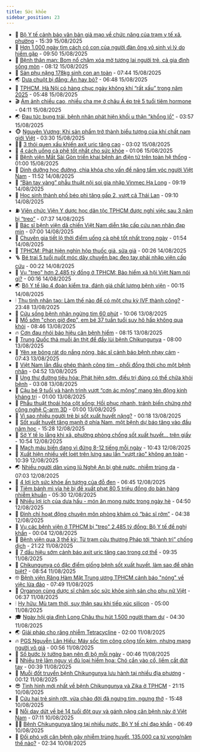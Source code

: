 ```yaml
---
title: Sức khỏe
sidebar_position: 23
---
```


<!-- dantri-suc-khoe:START -->
- 🤔 [Bộ Y tế cảnh báo văn bản giả mạo về chức năng của trạm y tế xã, phường](https://dantri.com.vn/suc-khoe/bo-y-te-canh-bao-van-ban-gia-mao-ve-chuc-nang-cua-tram-y-te-xa-phuong-20250815204332325.htm) - 15:39 15/08/2025
- 🚦 [Hơn 1.000 ngày tìm cách có con của người đàn ông vô sinh vì lý do hiếm gặp](https://dantri.com.vn/suc-khoe/hon-1000-ngay-tim-cach-co-con-cua-nguoi-dan-ong-vo-sinh-vi-ly-do-hiem-gap-20250815160916136.htm) - 09:50 15/08/2025
- 🤖 [Bệnh thận mạn: Bom nổ chậm xóa mờ tương lai người trẻ, cả gia đình sống mòn](https://dantri.com.vn/suc-khoe/benh-than-man-bom-no-cham-xoa-mo-tuong-lai-nguoi-tre-ca-gia-dinh-song-mon-20250815141457836.htm) - 08:12 15/08/2025
- 🐻 [Sản phụ nặng 178kg sinh con an toàn](https://dantri.com.vn/suc-khoe/san-phu-nang-178kg-sinh-con-an-toan-20250815141359133.htm) - 07:44 15/08/2025
- 🌏 [Dưa chuột bị đắng: Ăn hay bỏ?](https://dantri.com.vn/khoa-hoc/dua-chuot-bi-dang-an-hay-bo-20250815082814124.htm) - 06:48 15/08/2025
- 👺 [TPHCM, Hà Nội có hàng chục ngày không khí “rất xấu” trong năm 2025](https://dantri.com.vn/suc-khoe/tphcm-ha-noi-co-hang-chuc-ngay-khong-khi-rat-xau-trong-nam-2025-20250815111954796.htm) - 05:48 15/08/2025
- 🎬 [Ám ảnh chiều cao, nhiều cha mẹ ở châu Á ép trẻ 5 tuổi tiêm hormone](https://dantri.com.vn/suc-khoe/am-anh-chieu-cao-nhieu-cha-me-o-chau-a-ep-tre-5-tuoi-tiem-hormone-20250815104303369.htm) - 04:11 15/08/2025
- 🌏 [Đau tức bụng trái, bệnh nhân phát hiện khối u thận &quot;khổng lồ&quot;](https://dantri.com.vn/suc-khoe/dau-tuc-bung-trai-benh-nhan-phat-hien-khoi-u-than-khong-lo-20250815105730121.htm) - 03:57 15/08/2025
- 🐵 [Nguyên Vương: Khi sản phẩm trở thành biểu tượng của khí chất nam giới Việt](https://dantri.com.vn/suc-khoe/nguyen-vuong-khi-san-pham-tro-thanh-bieu-tuong-cua-khi-chat-nam-gioi-viet-20250815094719288.htm) - 03:30 15/08/2025
- 👨‍🏫 [3 thói quen xấu khiến axit uric tăng cao](https://dantri.com.vn/suc-khoe/3-thoi-quen-xau-khien-axit-uric-tang-cao-20250815095437342.htm) - 03:02 15/08/2025
- 🤗 [4 cách uống cà phê tốt nhất cho sức khỏe](https://dantri.com.vn/suc-khoe/4-cach-uong-ca-phe-tot-nhat-cho-suc-khoe-20250815072940002.htm) - 01:06 15/08/2025
- 🫶 [Bệnh viện Mắt Sài Gòn triển khai bệnh án điện tử trên toàn hệ thống](https://dantri.com.vn/suc-khoe/benh-vien-mat-sai-gon-trien-khai-benh-an-dien-tu-tren-toan-he-thong-20250814232440009.htm) - 01:00 15/08/2025
- 🙉 [Dinh dưỡng học đường, chìa khóa cho vấn đề nâng tầm vóc người Việt Nam](https://dantri.com.vn/suc-khoe/dinh-duong-hoc-duong-chia-khoa-cho-van-de-nang-tam-voc-nguoi-viet-nam-20250814185201427.htm) - 11:52 14/08/2025
- 🦅 [“Bàn tay vàng” phẫu thuật nội soi gia nhập Vinmec Hạ Long](https://dantri.com.vn/suc-khoe/ban-tay-vang-phau-thuat-noi-soi-gia-nhap-vinmec-ha-long-20250814161431930.htm) - 09:19 14/08/2025
- 🐘 [Học sinh thành phố béo phì tăng gấp 2, vượt cả Thái Lan](https://dantri.com.vn/suc-khoe/hoc-sinh-thanh-pho-beo-phi-tang-gap-2-vuot-ca-thai-lan-20250814160600874.htm) - 09:10 14/08/2025
- ⛽️ [Viên chức Viện Y dược học dân tộc TPHCM được nghỉ việc sau 3 năm bị “treo”](https://dantri.com.vn/suc-khoe/vien-chuc-vien-y-duoc-hoc-dan-toc-tphcm-duoc-nghi-viec-sau-3-nam-bi-treo-20250812140354832.htm) - 07:37 14/08/2025
- 🤡 [Bác sĩ bệnh viện dã chiến Việt Nam diễn tập cấp cứu nạn nhân đạp mìn](https://dantri.com.vn/suc-khoe/bac-si-benh-vien-da-chien-viet-nam-dien-tap-cap-cuu-nan-nhan-dap-min-20250814135033280.htm) - 07:00 14/08/2025
- 💼 [Chuyên gia tiết lộ thời điểm uống cà phê tốt nhất trong ngày](https://dantri.com.vn/suc-khoe/chuyen-gia-tiet-lo-thoi-diem-uong-ca-phe-tot-nhat-trong-ngay-20250813103912138.htm) - 01:54 14/08/2025
- 🤔 [TPHCM: Phát hiện nghìn hộp thuốc giả, sữa giả](https://dantri.com.vn/suc-khoe/tphcm-phat-hien-nghin-hop-thuoc-gia-sua-gia-20250814025119061.htm) - 00:26 14/08/2025
- 🪜 [Bé trai 5 tuổi nuốt móc dây chuyền bạc đeo tay phải nhập viện cấp cứu](https://dantri.com.vn/suc-khoe/be-trai-5-tuoi-nuot-moc-day-chuyen-bac-deo-tay-phai-nhap-vien-cap-cuu-20250813151105981.htm) - 00:22 14/08/2025
- 📝 [Vụ &quot;treo&quot; hơn 2.485 tỷ đồng ở TPHCM: Bảo hiểm xã hội Việt Nam nói gì?](https://dantri.com.vn/suc-khoe/vu-treo-hon-2485-ty-dong-o-tphcm-bao-hiem-xa-hoi-viet-nam-noi-gi-20250814001501683.htm) - 00:16 14/08/2025
- 🌏 [Bộ Y tế lập 4 đoàn kiểm tra, đánh giá chất lượng bệnh viện](https://dantri.com.vn/suc-khoe/bo-y-te-lap-4-doan-kiem-tra-danh-gia-chat-luong-benh-vien-20250813195407096.htm) - 00:15 14/08/2025
- 🕯 [Thụ tinh nhân tạo: Làm thế nào để có một chu kỳ IVF thành công?](https://dantri.com.vn/suc-khoe/thu-tinh-nhan-tao-lam-the-nao-de-co-mot-chu-ky-ivf-thanh-cong-20250813164452790.htm) - 23:48 13/08/2025
- 🦍 [Cứu sống bệnh nhân ngừng tim 60 phút](https://dantri.com.vn/suc-khoe/cuu-song-benh-nhan-ngung-tim-60-phut-20250813170510076.htm) - 10:06 13/08/2025
- 🌈 [Mổ sớm &quot;chọn giờ đẹp&quot;, em bé 37 tuần tuổi suy hô hấp không qua khỏi](https://dantri.com.vn/suc-khoe/mo-som-chon-gio-dep-em-be-37-tuan-tuoi-suy-ho-hap-khong-qua-khoi-20250813154554079.htm) - 08:46 13/08/2025
- 🔥 [Cơn đau nhói báo hiệu căn bệnh hiểm](https://dantri.com.vn/suc-khoe/con-dau-nhoi-bao-hieu-can-benh-hiem-20250804115302758.htm) - 08:15 13/08/2025
- 🌊 [Trung Quốc thả muỗi ăn thịt để đẩy lùi bệnh Chikungunya](https://dantri.com.vn/suc-khoe/trung-quoc-tha-muoi-an-thit-de-day-lui-benh-chikungunya-20250813142455125.htm) - 08:00 13/08/2025
- 🚦 [Yên xe bỏng rát do nắng nóng, bác sĩ cảnh báo bệnh nhạy cảm](https://dantri.com.vn/suc-khoe/yen-xe-bong-rat-do-nang-nong-bac-si-canh-bao-benh-nhay-cam-20250809073239748.htm) - 07:43 13/08/2025
- 🤖 [Việt Nam lần đầu ghép thành công tim - phổi đồng thời cho một bệnh nhân](https://dantri.com.vn/suc-khoe/viet-nam-lan-dau-ghep-thanh-cong-tim-phoi-dong-thoi-cho-mot-benh-nhan-20250813115230495.htm) - 04:52 13/08/2025
- 🤡 [Ung thư đường tiêu hóa: Phát hiện sớm, điều trị đúng có thể chữa khỏi bệnh](https://dantri.com.vn/suc-khoe/ung-thu-duong-tieu-hoa-phat-hien-som-dieu-tri-dung-co-the-chua-khoi-benh-20250806162242278.htm) - 03:08 13/08/2025
- 💂 [Cậu bé 9 tuổi và hành trình vượt “cơn ác mộng” mang tên động kinh kháng trị](https://dantri.com.vn/suc-khoe/cau-be-9-tuoi-va-hanh-trinh-vuot-con-ac-mong-mang-ten-dong-kinh-khang-tri-20250728114008016.htm) - 01:00 13/08/2025
- 🦄 [Phẫu thuật thoái hóa cột sống: Hồi phục nhanh, tránh biến chứng nhờ công nghệ C-arm 3D](https://dantri.com.vn/suc-khoe/phau-thuat-thoai-hoa-cot-song-hoi-phuc-nhanh-tranh-bien-chung-nho-cong-nghe-c-arm-3d-20250812224119622.htm) - 01:00 13/08/2025
- 🧠 [Vì sao nhiều người trẻ bị sốt xuất huyết nặng?](https://dantri.com.vn/suc-khoe/vi-sao-nhieu-nguoi-tre-bi-sot-xuat-huyet-nang-20250813001012090.htm) - 00:18 13/08/2025
- 🤖 [Sốt xuất huyết tăng mạnh ở phía Nam, một bệnh dự báo tăng vào đầu năm học](https://dantri.com.vn/suc-khoe/sot-xuat-huyet-tang-manh-o-phia-nam-mot-benh-du-bao-tang-vao-dau-nam-hoc-20250812192450028.htm) - 15:28 12/08/2025
- 💼 [Sở Y tế lo lắng khi xã, phường phòng chống sốt xuất huyết... trên giấy](https://dantri.com.vn/suc-khoe/so-y-te-lo-lang-khi-xa-phuong-phong-chong-sot-xuat-huyet-tren-giay-20250812144842669.htm) - 10:54 12/08/2025
- 🧰 [Mạch máu biến dạng vì đứng 8-12 tiếng mỗi ngày](https://dantri.com.vn/suc-khoe/mach-mau-bien-dang-vi-dung-8-12-tieng-moi-ngay-20250812153428533.htm) - 10:43 12/08/2025
- 🎉 [Xuất hiện nhiều vết loét trên lưng sau lần &quot;vượt rào&quot; không an toàn](https://dantri.com.vn/suc-khoe/xuat-hien-nhieu-vet-loet-tren-lung-sau-lan-vuot-rao-khong-an-toan-20250811164616614.htm) - 10:39 12/08/2025
- 🌏 [Nhiều người dân vùng lũ Nghệ An bị ghẻ nước, nhiễm trùng da](https://dantri.com.vn/suc-khoe/nhieu-nguoi-dan-vung-lu-nghe-an-bi-ghe-nuoc-nhiem-trung-da-20250812124149547.htm) - 07:03 12/08/2025
- 📝 [4 lợi ích sức khỏe ấn tượng của đỗ đen](https://dantri.com.vn/suc-khoe/4-loi-ich-suc-khoe-an-tuong-cua-do-den-20250812111305696.htm) - 06:45 12/08/2025
- 🧠 [Tiệm bánh mì vỉa hè bị đề xuất phạt 80,5 triệu đồng do bán hàng nhiễm khuẩn](https://dantri.com.vn/suc-khoe/tiem-banh-mi-via-he-bi-de-xuat-phat-805-trieu-dong-do-ban-hang-nhiem-khuan-20250812120726339.htm) - 05:30 12/08/2025
- 🚀 [Nhiều lợi ích của dưa hấu - món ăn mọng nước trong ngày hè](https://dantri.com.vn/suc-khoe/nhieu-loi-ich-cua-dua-hau-mon-an-mong-nuoc-trong-ngay-he-20250807065946120.htm) - 04:50 12/08/2025
- 💯 [Đình chỉ hoạt động chuyên môn phòng khám có “bác sĩ rởm”](https://dantri.com.vn/suc-khoe/dinh-chi-hoat-dong-chuyen-mon-phong-kham-co-bac-si-rom-20250812102313374.htm) - 04:38 12/08/2025
- 🫶 [Vụ các bệnh viện ở TPHCM bị &quot;treo&quot; 2.485 tỷ đồng: Bộ Y tế đề nghị khẩn](https://dantri.com.vn/suc-khoe/vu-cac-benh-vien-o-tphcm-bi-treo-2485-ty-dong-bo-y-te-de-nghi-khan-20250811222449700.htm) - 00:04 12/08/2025
- 👹 [Bệnh viện qua 3 thế kỷ: Từ trạm cứu thương Pháp tới “thành trì” chống dịch](https://dantri.com.vn/suc-khoe/benh-vien-qua-3-the-ky-tu-tram-cuu-thuong-phap-toi-thanh-tri-chong-dich-20250809190257116.htm) - 21:22 11/08/2025
- 🤩 [7 dấu hiệu sớm cảnh báo axit uric tăng cao trong cơ thể](https://dantri.com.vn/suc-khoe/7-dau-hieu-som-canh-bao-axit-uric-tang-cao-trong-co-the-20250810185608781.htm) - 09:35 11/08/2025
- 🌊 [Chikungunya có đặc điểm giống bệnh sốt xuất huyết, làm sao để phân biệt?](https://dantri.com.vn/suc-khoe/chikungunya-co-dac-diem-giong-benh-sot-xuat-huyet-lam-sao-de-phan-biet-20250811153910668.htm) - 08:54 11/08/2025
- 🤓 [Bệnh viện Răng Hàm Mặt Trung ương TPHCM cảnh báo &quot;nóng&quot; về việc lừa đảo](https://dantri.com.vn/suc-khoe/benh-vien-rang-ham-mat-trung-uong-tphcm-canh-bao-nong-ve-viec-lua-dao-20250811125837690.htm) - 07:49 11/08/2025
- 🌝 [Organon cùng dược sĩ chăm sóc sức khỏe sinh sản cho phụ nữ Việt](https://dantri.com.vn/suc-khoe/organon-cung-duoc-si-cham-soc-suc-khoe-sinh-san-cho-phu-nu-viet-20250811110319218.htm) - 06:37 11/08/2025
- 🕯 [Hy hữu: Mù tạm thời, suy thận sau khi tiếp xúc silicon](https://dantri.com.vn/suc-khoe/hy-huu-mu-tam-thoi-suy-than-sau-khi-tiep-xuc-silicon-20250811105924378.htm) - 05:00 11/08/2025
- 🎓 [Ngày hội gia đình Long Châu thu hút 1.500 người tham dự](https://dantri.com.vn/suc-khoe/ngay-hoi-gia-dinh-long-chau-thu-hut-1500-nguoi-tham-du-20250811111713149.htm) - 04:30 11/08/2025
- 🌏 [Giải pháp cho răng nhiễm Tetracycline](https://dantri.com.vn/suc-khoe/giai-phap-cho-rang-nhiem-tetracycline-20250809091510822.htm) - 02:00 11/08/2025
- 🔥 [PGS Nguyễn Lân Hiếu: Máy sốc tim công cộng tốn kém, nhưng mạng người vô giá](https://dantri.com.vn/suc-khoe/pgs-nguyen-lan-hieu-may-soc-tim-cong-cong-ton-kem-nhung-mang-nguoi-vo-gia-20250811074728566.htm) - 00:56 11/08/2025
- 📝 [Số bước lý tưởng bạn nên đi bộ mỗi ngày](https://dantri.com.vn/suc-khoe/so-buoc-ly-tuong-ban-nen-di-bo-moi-ngay-20250810192332672.htm) - 00:46 11/08/2025
- 🧠 [Nhiều trẻ lâm nguy vì đủ loại hiểm họa: Chó cắn vào cổ, liềm cắt đứt tay](https://dantri.com.vn/suc-khoe/nhieu-tre-lam-nguy-vi-du-loai-hiem-hoa-cho-can-vao-co-liem-cat-dut-tay-20250811012131868.htm) - 00:39 11/08/2025
- 🦅 [Muỗi đốt truyền bệnh Chikungunya lưu hành tại nhiều địa phương](https://dantri.com.vn/suc-khoe/muoi-dot-truyen-benh-chikungunya-luu-hanh-tai-nhieu-dia-phuong-20250810224629629.htm) - 00:12 11/08/2025
- 😎 [Tình hình mới nhất về bệnh Chikungunya và Zika ở TPHCM](https://dantri.com.vn/suc-khoe/tinh-hinh-moi-nhat-ve-benh-chikungunya-va-zika-o-tphcm-20250810194052024.htm) - 21:15 10/08/2025
- 🎉 [Cứu hai trẻ sinh rớt, vừa chào đời đã ngưng tim, ngưng thở](https://dantri.com.vn/suc-khoe/cuu-hai-tre-sinh-rot-vua-chao-doi-da-ngung-tim-ngung-tho-20250810224610282.htm) - 15:48 10/08/2025
- 🫣 [Nỗi day dứt về bé 14 tuổi đột quỵ và gánh nặng căn bệnh này ở Việt Nam](https://dantri.com.vn/suc-khoe/noi-day-dut-ve-be-14-tuoi-dot-quy-va-ganh-nang-can-benh-nay-o-viet-nam-20250809172440554.htm) - 07:11 10/08/2025
- 🧑‍🏫 [Bệnh Chikungunya tăng tại nhiều nước, Bộ Y tế chỉ đạo khẩn](https://dantri.com.vn/suc-khoe/benh-chikungunya-tang-tai-nhieu-nuoc-bo-y-te-chi-dao-khan-20250810134109778.htm) - 06:49 10/08/2025
- 🥷 [Đối phó với căn bệnh gây nhiễm trùng huyết, 135.000 ca tử vong/năm thế nào?](https://dantri.com.vn/suc-khoe/doi-pho-voi-can-benh-gay-nhiem-trung-huyet-135000-ca-tu-vongnam-the-nao-20250810090422691.htm) - 02:34 10/08/2025<!-- dantri-suc-khoe:END -->

